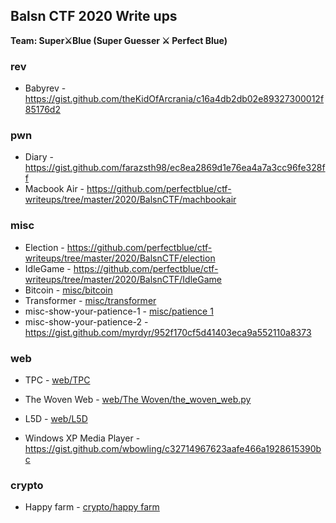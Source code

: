 ## Balsn CTF 2020 Write ups

**Team:  Super⚔️Blue (Super Guesser ⚔️ Perfect Blue)**

### rev

- Babyrev - https://gist.github.com/theKidOfArcrania/c16a4db2db02e89327300012f85176d2



### pwn

- Diary - https://gist.github.com/farazsth98/ec8ea2869d1e76ea4a7a3cc96fe328ff
- Macbook Air - https://github.com/perfectblue/ctf-writeups/tree/master/2020/BalsnCTF/machbookair



### misc

- Election - https://github.com/perfectblue/ctf-writeups/tree/master/2020/BalsnCTF/election
- IdleGame - https://github.com/perfectblue/ctf-writeups/tree/master/2020/BalsnCTF/IdleGame
- Bitcoin - [misc/bitcoin](misc/bitcoin)
- Transformer - [misc/transformer](misc/transformer)
- misc-show-your-patience-1 - [misc/patience 1](misc/patience%201)
- misc-show-your-patience-2 - https://gist.github.com/myrdyr/952f170cf5d41403eca9a552110a8373



### web

- TPC - [web/TPC](web/TPC)

- The Woven Web - [web/The Woven/the_woven_web.py](web/The%20Woven/the_woven_web.py)

- L5D - [web/L5D](web/L5D)
- Windows XP Media Player - https://gist.github.com/wbowling/c32714967623aafe466a1928615390bc



### crypto

- Happy farm - [crypto/happy farm](crypto/happy%20farm)
